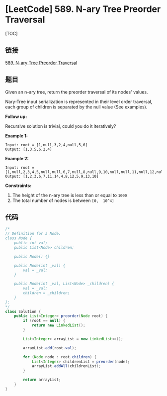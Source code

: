 # [LeetCode] 589. N-ary Tree Preorder Traversal

[TOC]

## 链接

[589. N-ary Tree Preorder Traversal](https://leetcode.com/problems/n-ary-tree-preorder-traversal/)

## 题目

Given an n-ary tree, return the preorder traversal of its nodes' values.

Nary-Tree input serialization is represented in their level order traversal, each group of children is separated by the null value (See examples).

**Follow up:**

Recursive solution is trivial, could you do it iteratively?


**Example 1:**

```text
Input: root = [1,null,3,2,4,null,5,6]
Output: [1,3,5,6,2,4]
```

**Example 2:**

```text
Input: root = [1,null,2,3,4,5,null,null,6,7,null,8,null,9,10,null,null,11,null,12,null,13,null,null,14]
Output: [1,2,3,6,7,11,14,4,8,12,5,9,13,10]
```

**Constraints:**

1. The height of the n-ary tree is less than or equal to `1000`
2. The total number of nodes is between `[0,  10^4]`

## 代码

```Java
/*
// Definition for a Node.
class Node {
    public int val;
    public List<Node> children;

    public Node() {}

    public Node(int _val) {
        val = _val;
    }

    public Node(int _val, List<Node> _children) {
        val = _val;
        children = _children;
    }
};
*/
class Solution {
    public List<Integer> preorder(Node root) {
        if (root == null) {
            return new LinkedList();
        }

        List<Integer> arrayList = new LinkedList<>();

        arrayList.add(root.val);

        for (Node node : root.children) {
            List<Integer> childrenList = preorder(node);
            arrayList.addAll(childrenList);
        }

        return arrayList;
    }
}
```


